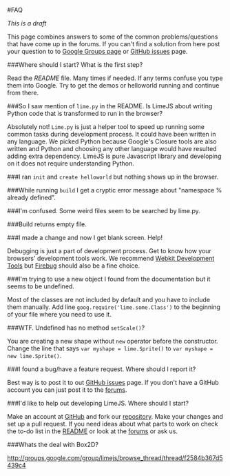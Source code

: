 #FAQ

*This is a draft*

This page combines answers to some of the common problems/questions that have come up in the forums. If you can't find a solution from here post your question to to [Google Groups page](http://groups.google.com/group/limejs/topics) or [GitHub issues](https://github.com/digitalfruit/limejs/issues) page.


###Where should I start? What is the first step?

Read the *README* file. Many times if needed. If any terms confuse you type them into Google. Try to get the demos or helloworld running and continue from there.


###So I saw mention of `lime.py` in the README. Is LimeJS about writing Python code that is transformed to run in the browser?

Absolutely not! `Lime.py` is just a helper tool to speed up running some common tasks during development process. It could have been written in any language. We picked Python because Google's Closure tools are also written and Python and choosing any other language would have resulted adding extra dependency. LimeJS is pure Javascript library and developing on it does not require understanding Python. 


###I ran `init` and `create helloworld` but nothing shows up in the browser.


###While running `build` I get a cryptic error message about "namespace % already defined".


###I'm confused. Some weird files seem to be searched by lime.py. 


###Build returns empty file.


###I made a change and now I get blank screen. Help!

Debugging is just a part of development process. Get to know how your browsers' development tools work. We recommend [Webkit Development Tools](http://www.youtube.com/watch?v=N8SS-rUEZPg) but [Firebug](http://getfirebug.com) should also be a fine choice.


###I'm trying to use a new object I found from the documentation but it seems to be undefined.

Most of the classes are not included by default and you have to include them manually. Add line `goog.require('lime.some.Class')` to the beginning of your file where you need to use it.


###WTF. Undefined has no method `setScale()`?

You are creating a new shape without `new` operator before the constructor. Change the line that says `var myshape = lime.Sprite()` to `var myshape = new lime.Sprite()`.


###I found a bug/have a feature request. Where should I report it?

Best way is to post it to out [GitHub issues](https://github.com/digitalfruit/limejs/issues) page. If you don't have a GitHub account you can just post it to the [forums](http://groups.google.com/group/limejs/topics).


###I'd like to help out developing LimeJS. Where should I start?

Make an account at [GitHub](http://github.com) and fork our [repository](http://github.com/digitalfruit/limejs). Make your changes and set up a pull request. If you need ideas about what parts to work on check the to-do list in the [README](https://github.com/digitalfruit/limejs/blob/master/README.md) or look at the [forums](http://groups.google.com/group/limejs/topics) or ask us.


###Whats the deal with Box2D?

http://groups.google.com/group/limejs/browse_thread/thread/f2584b367d5439c4